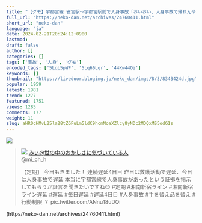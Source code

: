 ```yaml
---
title: "【グモ】宇都宮線 雀宮駅～宇都宮駅間で人身事故「おいおい、人身事故で帰れんやん...」 "
full_url: "https://neko-dan.net/archives/24760411.html"
short_url: "neko-dan"
language: "ja"
date: 2024-02-21T20:24:12+0900
lastmod: 
draft: false
author: []
categories: []
tags: ['事故', '人身', 'グモ']
encoded_tags: ['5LqL5pWF', '5Lq66Lqr', '44Kw44Oi']
keywords: []
thumbnail: "https://livedoor.blogimg.jp/neko_dan/imgs/8/3/8343424d.jpg"
popular: 1959
latest: 1981
trend: 1277
featured: 1751
views: 1285
comments: 177
weight: 11
slug: aHR0cHMvL25la28tZGFuLm5ldC9hcmNoaXZlcy8yNDc2MDQxMS5odG1s
---
```


![](https://livedoor.blogimg.jp/neko_dan/imgs/8/3/8343424d.jpg)

<blockquote id='twibodymyCcabxQ0K'> <p> <img src='https//livedoor.blogimg.jp/neko_dan/imgs/e/1/e13d0c39.jpg'> <a href='https//twitter.com/mi_ch_h/status/1760262186545631239' target='_blank'>みぃ@世の中のおかしさに気づいている人 </a><br> @mi_ch_h </p> <p id='twitextmyCcabxQ0K'> 【定期】 今日もきました！ 連続遅延4日目 昨日は救護活動で遅延、今日は人身事故で遅延 本当に宇都宮線で人身事故があったという証拠を掲示してもらうか証言を聞きたいですね😊 #定期 #湘南新宿ライン #湘南新宿ライン遅延 #遅延 #毎日遅延 #遅延4日目 #人身事故 #手を替え品を替え #行動制限 ？ pic.twitter.com/ANnu18uDQi </p> <p> <a href='https//twitter.com/mi_ch_h/status/1760262186545631239' target='_blank'></a> </p> </blockquote> 

(https//neko-dan.net/archives/24760411.html)
